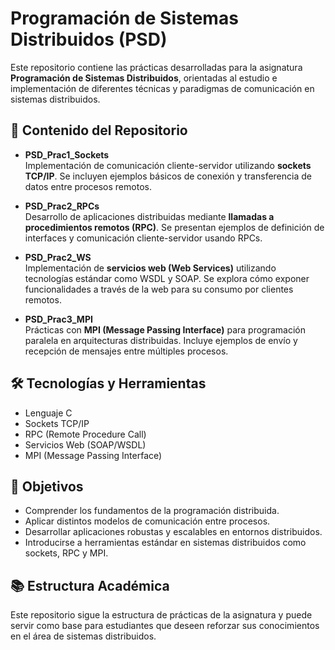 # Programación de Sistemas Distribuidos (PSD)

Este repositorio contiene las prácticas desarrolladas para la asignatura **Programación de Sistemas Distribuidos**, orientadas al estudio e implementación de diferentes técnicas y paradigmas de comunicación en sistemas distribuidos.

## 📁 Contenido del Repositorio

- **PSD_Prac1_Sockets**  
  Implementación de comunicación cliente-servidor utilizando **sockets TCP/IP**. Se incluyen ejemplos básicos de conexión y transferencia de datos entre procesos remotos.

- **PSD_Prac2_RPCs**  
  Desarrollo de aplicaciones distribuidas mediante **llamadas a procedimientos remotos (RPC)**. Se presentan ejemplos de definición de interfaces y comunicación cliente-servidor usando RPCs.

- **PSD_Prac2_WS**  
  Implementación de **servicios web (Web Services)** utilizando tecnologías estándar como WSDL y SOAP. Se explora cómo exponer funcionalidades a través de la web para su consumo por clientes remotos.

- **PSD_Prac3_MPI**  
  Prácticas con **MPI (Message Passing Interface)** para programación paralela en arquitecturas distribuidas. Incluye ejemplos de envío y recepción de mensajes entre múltiples procesos.

## 🛠️ Tecnologías y Herramientas

- Lenguaje C
- Sockets TCP/IP
- RPC (Remote Procedure Call)
- Servicios Web (SOAP/WSDL)
- MPI (Message Passing Interface)

## 🎯 Objetivos

- Comprender los fundamentos de la programación distribuida.
- Aplicar distintos modelos de comunicación entre procesos.
- Desarrollar aplicaciones robustas y escalables en entornos distribuidos.
- Introducirse a herramientas estándar en sistemas distribuidos como sockets, RPC y MPI.

## 📚 Estructura Académica

Este repositorio sigue la estructura de prácticas de la asignatura y puede servir como base para estudiantes que deseen reforzar sus conocimientos en el área de sistemas distribuidos.
